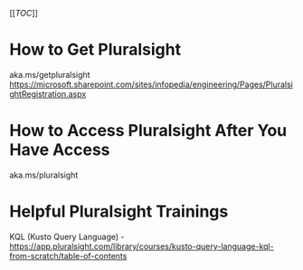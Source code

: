 [[_TOC_]]

# How to Get Pluralsight

aka.ms/getpluralsight 
https://microsoft.sharepoint.com/sites/infopedia/engineering/Pages/PluralsightRegistration.aspx

# How to Access Pluralsight After You Have Access

aka.ms/pluralsight

# Helpful Pluralsight Trainings

KQL (Kusto Query Language) - https://app.pluralsight.com/library/courses/kusto-query-language-kql-from-scratch/table-of-contents


